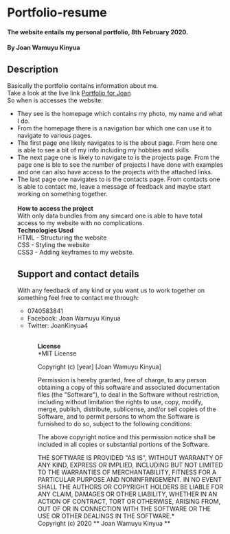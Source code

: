 # Portfolio-resume
#### The website entails my personal portfolio, 8th February 2020.
#### By **Joan Wamuyu Kinyua**
## Description
Basically the portfolio contains information about me.
<br>
Take a look at the live link <a href="https://joan-w.github.io/Portfolio-resume/">Portfolio for Joan</a>
<br>
So when is accesses the website:
<ul>
<li>They see is the homepage which contains my photo, my name and what I do.</li>
<li>From the homepage there is a navigation bar which one can use it to navigate to various pages.</li>
<li>The first page one likely navigates to is the about page. From here one is able to see a bit of my info including my hobbies and skills</li>
<li>The next page one is likely to navigate to is the projects page. From the page one is ble to see the number of projects I have done with examples and one can also have access to the projects with the attached links.</li>
<li>The last page one navigates to is the contacts page. From contacts one is able to contact me, leave a message of feedback and maybe start working on something together.</li>
<br>
<b>How to access the project</b>
<br>
With only data bundles from any simcard one is able to have total access to my website with no complications.
<br>
<b>Technologies Used</b>
<br>
HTML - Structuring the website <br>
CSS - Styling the website<br>
CSS3 - Adding keyframes to my website.

## Support and contact details
With any feedback of any kind or you want us to work together on something feel free to contact me through:
<ul>
<li>0740583841</li>
<li>Facebook: Joan Wamuyu Kinyua</li>
<li>Twitter: JoanKinyua4</li>
<ul>
<br>
<b>License</b>
<br>
*MIT License

Copyright (c) [year] [Joan Wamuyu Kinyua]

Permission is hereby granted, free of charge, to any person obtaining a copy
of this software and associated documentation files (the "Software"), to deal
in the Software without restriction, including without limitation the rights
to use, copy, modify, merge, publish, distribute, sublicense, and/or sell
copies of the Software, and to permit persons to whom the Software is
furnished to do so, subject to the following conditions:

The above copyright notice and this permission notice shall be included in all
copies or substantial portions of the Software.

THE SOFTWARE IS PROVIDED "AS IS", WITHOUT WARRANTY OF ANY KIND, EXPRESS OR
IMPLIED, INCLUDING BUT NOT LIMITED TO THE WARRANTIES OF MERCHANTABILITY,
FITNESS FOR A PARTICULAR PURPOSE AND NONINFRINGEMENT. IN NO EVENT SHALL THE
AUTHORS OR COPYRIGHT HOLDERS BE LIABLE FOR ANY CLAIM, DAMAGES OR OTHER
LIABILITY, WHETHER IN AN ACTION OF CONTRACT, TORT OR OTHERWISE, ARISING FROM,
OUT OF OR IN CONNECTION WITH THE SOFTWARE OR THE USE OR OTHER DEALINGS IN THE
SOFTWARE.*
<br>
Copyright (c) 2020 ** Joan Wamuyu Kinyua **
